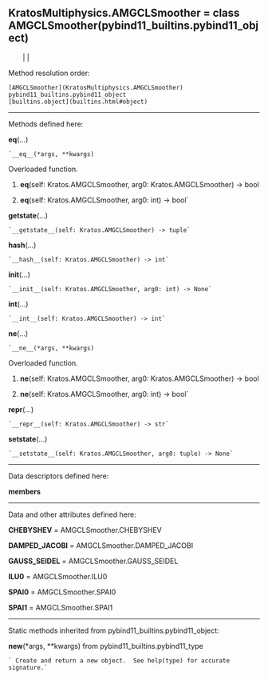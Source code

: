   
**KratosMultiphysics.AMGCLSmoother** = class
AMGCLSmoother(pybind11_builtins.pybind11_object)  
---  
`    `|   |

Method resolution order:

    [AMGCLSmoother](KratosMultiphysics.AMGCLSmoother)
    pybind11_builtins.pybind11_object
    [builtins.object](builtins.html#object)

* * *

Methods defined here:  

**__eq__**(...)

    `__eq__(*args, **kwargs)  
Overloaded  function.  
  
1. __eq__(self: Kratos.AMGCLSmoother, arg0: Kratos.AMGCLSmoother) -> bool  
  
2. __eq__(self: Kratos.AMGCLSmoother, arg0: int) -> bool`

**__getstate__**(...)

    `__getstate__(self: Kratos.AMGCLSmoother) -> tuple`

**__hash__**(...)

    `__hash__(self: Kratos.AMGCLSmoother) -> int`

**__init__**(...)

    `__init__(self: Kratos.AMGCLSmoother, arg0: int) -> None`

**__int__**(...)

    `__int__(self: Kratos.AMGCLSmoother) -> int`

**__ne__**(...)

    `__ne__(*args, **kwargs)  
Overloaded  function.  
  
1. __ne__(self: Kratos.AMGCLSmoother, arg0: Kratos.AMGCLSmoother) -> bool  
  
2. __ne__(self: Kratos.AMGCLSmoother, arg0: int) -> bool`

**__repr__**(...)

    `__repr__(self: Kratos.AMGCLSmoother) -> str`

**__setstate__**(...)

    `__setstate__(self: Kratos.AMGCLSmoother, arg0: tuple) -> None`

* * *

Data descriptors defined here:  

**__members__**

* * *

Data and other attributes defined here:  

**CHEBYSHEV** = AMGCLSmoother.CHEBYSHEV

**DAMPED_JACOBI** = AMGCLSmoother.DAMPED_JACOBI

**GAUSS_SEIDEL** = AMGCLSmoother.GAUSS_SEIDEL

**ILU0** = AMGCLSmoother.ILU0

**SPAI0** = AMGCLSmoother.SPAI0

**SPAI1** = AMGCLSmoother.SPAI1

* * *

Static methods inherited from pybind11_builtins.pybind11_object:  

**__new__**(*args, **kwargs) from pybind11_builtins.pybind11_type

    ` Create and return a new object.  See help(type) for accurate signature.`

